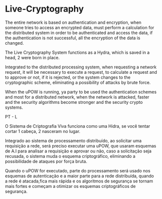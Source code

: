 # Live-Cryptography
The entire network is based on authentication and encryption, when someone tries to access an encrypted data, must perform a calculation for the distributed system in order to be authenticated and access the data, if the authentication is not successful, all the encryption of the data is changed.

The Live Cryptography System functions as a Hydra, which is saved in a head, 2 were born in place.

Integrated to the distributed processing system, when requesting a network request, it will be necessary to execute a request, to calculate a request and to approve or not, if it is rejected, or the system changes to the cryptographic scheme, eliminating a possibility of attacks by brute force.

When the uPOW is running, ya party to be used the authentication schemes and most for a distributed network, when the network is attacked, faster and the security algorithms become stronger and the security crypto systems.

PT - L

O Sistema de Criptografia Viva funciona como uma Hidra, se você tentar cortar 1 cabeça, 2 nasceram no lugar. 

Integrado ao sistema de processamento distribuído, ao solicitar uma requisição a rede, será preciso executar uma uPOW, que usaram esquemas de A.I para analisar a requisição e aprovar ou não, caso a solicitação seja recusada, o sistema muda o esquema criptográfico, eliminando a possibilidade de ataques por força bruta. 

Quando o uPOW for executado, parte do processamento será usado nos esquemas de autenticação e a maior parte para a rede distribuída, quando a rede é atacada,fica mais rápida e os algoritmos de segurança se tornam mais fortes e começam a otimizar os esquemas criptográficos de segurança.  
